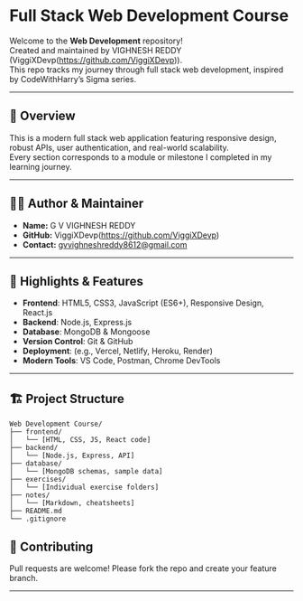# Full Stack Web Development Course

Welcome to the **Web Development** repository!  
Created and maintained by VIGHNESH REDDY (ViggiXDevp(https://github.com/ViggiXDevp)).  
This repo tracks my journey through full stack web development, inspired by CodeWithHarry’s Sigma series.

---

## 🚀 Overview

This is a modern full stack web application featuring responsive design, robust APIs, user authentication, and real-world scalability.  
Every section corresponds to a module or milestone I completed in my learning journey.

---

## 🧑‍💻 Author & Maintainer

- **Name:** G V VIGHNESH REDDY
- **GitHub:** ViggiXDevp(https://github.com/ViggiXDevp)
- **Contact:** gvvighneshreddy8612@gmail.com

---

## 🎯 Highlights & Features

- **Frontend**: HTML5, CSS3, JavaScript (ES6+), Responsive Design, React.js
- **Backend**: Node.js, Express.js
- **Database**: MongoDB & Mongoose
- **Version Control**: Git & GitHub
- **Deployment**: (e.g., Vercel, Netlify, Heroku, Render)
- **Modern Tools**: VS Code, Postman, Chrome DevTools

---

## 🏗️ Project Structure

```
Web Development Course/
├── frontend/
│   └── [HTML, CSS, JS, React code]
├── backend/
│   └── [Node.js, Express, API]
├── database/
│   └── [MongoDB schemas, sample data]
├── exercises/
│   └── [Individual exercise folders]
├── notes/
│   └── [Markdown, cheatsheets]
├── README.md
└── .gitignore
```

## 🤝 Contributing

Pull requests are welcome! Please fork the repo and create your feature branch.

---
